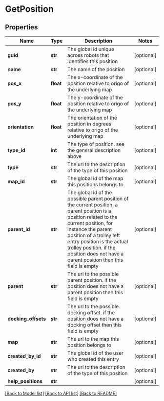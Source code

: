 # GetPosition

## Properties
Name | Type | Description | Notes
------------ | ------------- | ------------- | -------------
**guid** | **str** | The global id unique across robots that identifies this position | [optional] 
**name** | **str** | The name of the position | [optional] 
**pos_x** | **float** | The x-coordinate of the position relative to origo of the underlying map | [optional] 
**pos_y** | **float** | The y-coordinate of the position relative to origo of the underlying map | [optional] 
**orientation** | **float** | The orientation of the position in degrees relative to origo of the underlying map | [optional] 
**type_id** | **int** | The type of position. see the general description above | [optional] 
**type** | **str** | The url to the description of the type of this position | [optional] 
**map_id** | **str** | The global id of the map this positions belongs to | [optional] 
**parent_id** | **str** | The global id of the possible parent position of the current position. a parent position is a position related to the current position, for instance the parent position of a trolley left entry position is the actual trolley position. if the position does not have a parent position then this field is empty | [optional] 
**parent** | **str** | The url to the possible parent position. if the position does not have a parent position then this field is empty | [optional] 
**docking_offsets** | **str** | The url to the possible docking offset. if the position does not have a docking offset then this field is empty | [optional] 
**map** | **str** | The url to the map this position belongs to | [optional] 
**created_by_id** | **str** | The global id of the user who created this entry | [optional] 
**created_by** | **str** | The url to the description of the type of this position | [optional] 
**help_positions** | **str** |  | [optional] 

[[Back to Model list]](../README.md#documentation-for-models) [[Back to API list]](../README.md#documentation-for-api-endpoints) [[Back to README]](../README.md)


